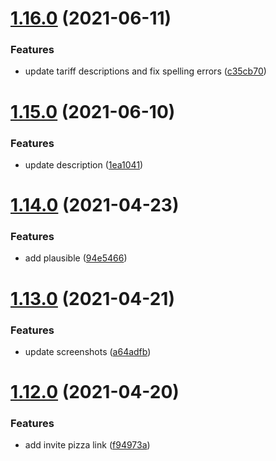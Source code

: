 # [1.16.0](https://github.com/Happergy/landing/compare/v1.15.0...v1.16.0) (2021-06-11)


### Features

* update tariff descriptions and fix spelling errors ([c35cb70](https://github.com/Happergy/landing/commit/c35cb706be3b62e97e7d340779b58e13be6d9183))



# [1.15.0](https://github.com/Happergy/landing/compare/v1.14.0...v1.15.0) (2021-06-10)


### Features

* update description ([1ea1041](https://github.com/Happergy/landing/commit/1ea10415777dc08ee6e0249b5163328aaac700f4))



# [1.14.0](https://github.com/Happergy/landing/compare/v1.13.0...v1.14.0) (2021-04-23)


### Features

* add plausible ([94e5466](https://github.com/Happergy/landing/commit/94e5466cc372e7984b47761cf09ed290af5bacbd))



# [1.13.0](https://github.com/Happergy/landing/compare/v1.12.0...v1.13.0) (2021-04-21)


### Features

* update screenshots ([a64adfb](https://github.com/Happergy/landing/commit/a64adfb8b905fabda0f284372b5c4da2bbdcbb28))



# [1.12.0](https://github.com/Happergy/landing/compare/v1.11.0...v1.12.0) (2021-04-20)


### Features

* add invite pizza link ([f94973a](https://github.com/Happergy/landing/commit/f94973a1e3d3df36624a24c89eb8b010e21111f5))



